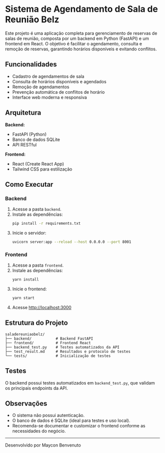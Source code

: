 # Sistema de Agendamento de Sala de Reunião Belz

Este projeto é uma aplicação completa para gerenciamento de reservas de salas de reunião, composta por um backend em Python (FastAPI) e um frontend em React. O objetivo é facilitar o agendamento, consulta e remoção de reservas, garantindo horários disponíveis e evitando conflitos.

## Funcionalidades

- Cadastro de agendamentos de sala
- Consulta de horários disponíveis e agendados
- Remoção de agendamentos
- Prevenção automática de conflitos de horário
- Interface web moderna e responsiva

## Arquitetura

**Backend:**
- FastAPI (Python)
- Banco de dados SQLite
- API RESTful

**Frontend:**
- React (Create React App)
- Tailwind CSS para estilização

## Como Executar

### Backend
1. Acesse a pasta `backend`.
2. Instale as dependências:
   ```bash
   pip install -r requirements.txt
   ```
3. Inicie o servidor:
   ```bash
   uvicorn server:app --reload --host 0.0.0.0 --port 8001
   ```

### Frontend
1. Acesse a pasta `frontend`.
2. Instale as dependências:
   ```bash
   yarn install
   ```
3. Inicie o frontend:
   ```bash
   yarn start
   ```
4. Acesse [http://localhost:3000](http://localhost:3000)

## Estrutura do Projeto

```
saladereuniaobelz/
├── backend/           # Backend FastAPI
├── frontend/          # Frontend React
├── backend_test.py    # Testes automatizados da API
├── test_result.md     # Resultados e protocolo de testes
└── tests/             # Inicialização de testes
```

## Testes

O backend possui testes automatizados em `backend_test.py`, que validam os principais endpoints da API.

## Observações

- O sistema não possui autenticação.
- O banco de dados é SQLite (ideal para testes e uso local).
- Recomenda-se documentar e customizar o frontend conforme as necessidades do negócio.

---
Desenvolvido por Maycon Benvenuto
